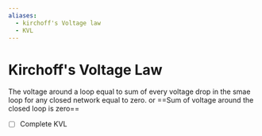 ```yaml
---
aliases:
  - kirchoff's Voltage law
  - KVL
---
```

# Kirchoff's Voltage Law
The voltage around a loop equal to sum of every voltage drop in the smae loop for any closed network equal to zero.
or ==Sum of voltage around the closed loop is zero==

- [ ] Complete KVL